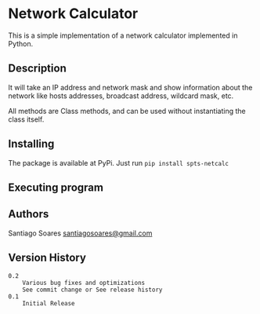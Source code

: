 # Network Calculator
This is a simple implementation of a network calculator implemented in Python.

## Description
It will take an IP address and network mask and show information about the network like hosts addresses, broadcast address, wildcard mask, etc.

All methods are Class methods, and can be used without instantiating the class itself.

## Installing
The package is available at PyPi. Just run `pip install spts-netcalc`

## Executing program

## Authors

Santiago Soares <santiagosoares@gmail.com>

## Version History

    0.2
        Various bug fixes and optimizations
        See commit change or See release history
    0.1
        Initial Release
